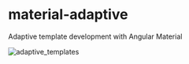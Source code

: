 # material-adaptive
Adaptive template development with Angular Material

![adaptive_templates](https://cloud.githubusercontent.com/assets/210413/10411364/08ec8458-6f28-11e5-95b3-716504da60e6.jpg)
